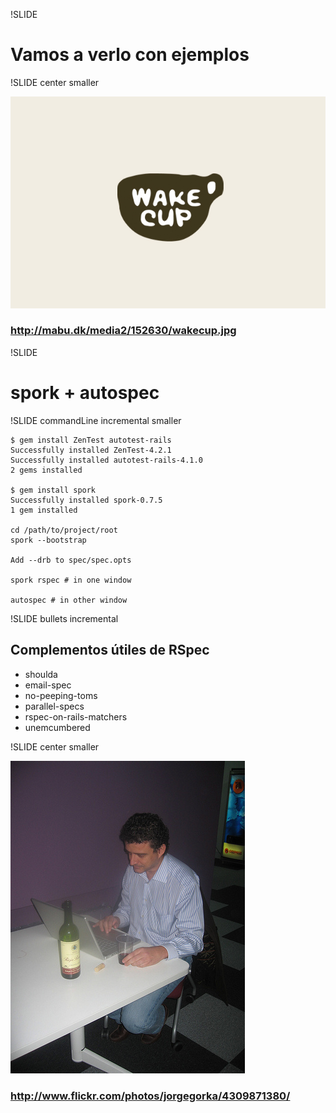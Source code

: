 !SLIDE

# Vamos a verlo con ejemplos #

!SLIDE center smaller

![Wake Cup](wakecup.jpg)

### http://mabu.dk/media2/152630/wakecup.jpg ###

!SLIDE

# spork + autospec #

!SLIDE commandLine incremental smaller

    $ gem install ZenTest autotest-rails
    Successfully installed ZenTest-4.2.1
    Successfully installed autotest-rails-4.1.0
    2 gems installed

    $ gem install spork
    Successfully installed spork-0.7.5
    1 gem installed

    cd /path/to/project/root
    spork --bootstrap

    Add --drb to spec/spec.opts

    spork rspec # in one window
 
    autospec # in other window


!SLIDE bullets incremental

## Complementos útiles de RSpec ##

* shoulda
* email-spec
* no-peeping-toms
* parallel-specs
* rspec-on-rails-matchers
* unemcumbered


!SLIDE center smaller

![Jorge Álvarez](jorgegorka.jpg)

### http://www.flickr.com/photos/jorgegorka/4309871380/ ###


